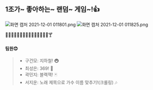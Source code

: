 ## 1조가~ 좋아하는~ 랜덤~ 게임~!👍

![화면 캡처 2021-12-01 011801.png](https://s3-us-west-2.amazonaws.com/secure.notion-static.com/0f3e76d4-adf9-40dc-a16c-6c3b9585d800/화면_캡처_2021-12-01_011801.png)
![화면 캡처 2021-12-01 011825.png](https://s3-us-west-2.amazonaws.com/secure.notion-static.com/46cba24a-96bc-4e46-92ef-ccd6297e9622/화면_캡처_2021-12-01_011825.png)

🏃🏻‍♀️🏃🏻‍♂️🏃🏻‍♀️🏃🏻‍♂️🍺🍻🍷🍸
#### 팀원😊
> * 구건모: 지하철! 🚇
> * 최성은: 369! 🔢
> * 곽민지: 블랙잭! 🃏
> * 서지운: 노래 제목으로 가수 이름 맞추기!(크롤링) 🎶
